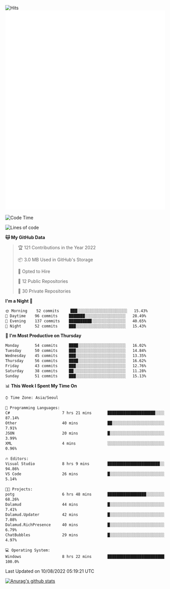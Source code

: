 ![Hits](https://hits.seeyoufarm.com/api/count/incr/badge.svg?url=https%3A%2F%2Fgithub.com%2Fkokose1234&count_bg=%2379C83D&title_bg=%23555555&icon=apple.svg&icon_color=%23E7E7E7&title=hits&edge_flat=false)
<br/>
![Metrics](https://github.com/kokose1234/kokose1234/blob/main/github-metrics.svg)

<!--START_SECTION:waka-->
![Code Time](http://img.shields.io/badge/Code%20Time-664%20hrs%2012%20mins-blue)

![Lines of code](https://img.shields.io/badge/From%20Hello%20World%20I%27ve%20Written-936%20Thousand%20lines%20of%20code-blue)

**🐱 My GitHub Data** 

> 🏆 121 Contributions in the Year 2022
 > 
> 📦 3.0 MB Used in GitHub's Storage 
 > 
> 💼 Opted to Hire
 > 
> 📜 12 Public Repositories 
 > 
> 🔑 30 Private Repositories  
 > 
**I'm a Night 🦉** 

```text
🌞 Morning    52 commits     ███░░░░░░░░░░░░░░░░░░░░░░   15.43% 
🌆 Daytime    96 commits     ███████░░░░░░░░░░░░░░░░░░   28.49% 
🌃 Evening    137 commits    ██████████░░░░░░░░░░░░░░░   40.65% 
🌙 Night      52 commits     ███░░░░░░░░░░░░░░░░░░░░░░   15.43%

```
📅 **I'm Most Productive on Thursday** 

```text
Monday       54 commits     ████░░░░░░░░░░░░░░░░░░░░░   16.02% 
Tuesday      50 commits     ███░░░░░░░░░░░░░░░░░░░░░░   14.84% 
Wednesday    45 commits     ███░░░░░░░░░░░░░░░░░░░░░░   13.35% 
Thursday     56 commits     ████░░░░░░░░░░░░░░░░░░░░░   16.62% 
Friday       43 commits     ███░░░░░░░░░░░░░░░░░░░░░░   12.76% 
Saturday     38 commits     ██░░░░░░░░░░░░░░░░░░░░░░░   11.28% 
Sunday       51 commits     ███░░░░░░░░░░░░░░░░░░░░░░   15.13%

```


📊 **This Week I Spent My Time On** 

```text
⌚︎ Time Zone: Asia/Seoul

💬 Programming Languages: 
C#                       7 hrs 21 mins       █████████████████████░░░░   87.14% 
Other                    40 mins             ██░░░░░░░░░░░░░░░░░░░░░░░   7.91% 
JSON                     20 mins             █░░░░░░░░░░░░░░░░░░░░░░░░   3.99% 
XML                      4 mins              ░░░░░░░░░░░░░░░░░░░░░░░░░   0.96%

🔥 Editors: 
Visual Studio            8 hrs 9 mins        ███████████████████████░░   94.86% 
VS Code                  26 mins             █░░░░░░░░░░░░░░░░░░░░░░░░   5.14%

🐱‍💻 Projects: 
potg                     6 hrs 48 mins       █████████████████░░░░░░░░   68.26% 
Dalamud                  44 mins             █░░░░░░░░░░░░░░░░░░░░░░░░   7.41% 
Dalamud.Updater          42 mins             █░░░░░░░░░░░░░░░░░░░░░░░░   7.08% 
Dalamud.RichPresence     40 mins             █░░░░░░░░░░░░░░░░░░░░░░░░   6.79% 
ChatBubbles              29 mins             █░░░░░░░░░░░░░░░░░░░░░░░░   4.97%

💻 Operating System: 
Windows                  8 hrs 22 mins       █████████████████████████   100.0%

```


 Last Updated on 10/08/2022 05:19:21 UTC
<!--END_SECTION:waka-->

[![Anurag's github stats](https://github-readme-stats.vercel.app/api?username=kokose1234&theme=dracula)](https://github.com/anuraghazra/github-readme-stats)



	
